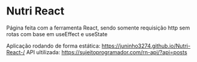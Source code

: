 # Nutri React
Página feita com a ferramenta React, sendo somente requisição http sem rotas com base em useEffect e useState

Aplicação rodando de forma estática:
https://juninho3274.github.io/Nutri-React-/
API ultilizada:
https://sujeitoprogramador.com/rn-api/?api=posts
